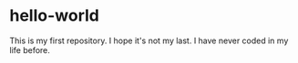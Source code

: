 # hello-world
This is my first repository. I hope it's not my last.
I have never coded in my life before.
